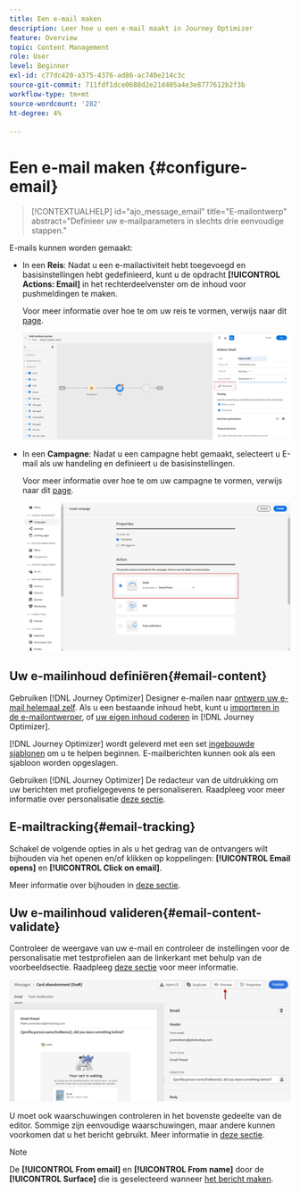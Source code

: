 ```yaml
---
title: Een e-mail maken
description: Leer hoe u een e-mail maakt in Journey Optimizer
feature: Overview
topic: Content Management
role: User
level: Beginner
exl-id: c77dc420-a375-4376-ad86-ac740e214c3c
source-git-commit: 711fdf1dce0688d2e21d405a4e3e8777612b2f3b
workflow-type: tm+mt
source-wordcount: '282'
ht-degree: 4%

---
```


# Een e-mail maken {#configure-email}

>[!CONTEXTUALHELP]
>id="ajo_message_email"
>title="E-mailontwerp"
>abstract="Definieer uw e-mailparameters in slechts drie eenvoudige stappen."

E-mails kunnen worden gemaakt:

* In een **Reis**: Nadat u een e-mailactiviteit hebt toegevoegd en basisinstellingen hebt gedefinieerd, kunt u de opdracht **[!UICONTROL Actions: Email]** in het rechterdeelvenster om de inhoud voor pushmeldingen te maken.

   Voor meer informatie over hoe te om uw reis te vormen, verwijs naar dit [page](../building-journeys/journey-gs.md).

   ![](assets/email-edit-content.png)

* In een **Campagne**: Nadat u een campagne hebt gemaakt, selecteert u E-mail als uw handeling en definieert u de basisinstellingen.

   Voor meer informatie over hoe te om uw campagne te vormen, verwijs naar dit [page](../campaigns/create-campaign.md#configure).

   ![](assets/email_campaign.png)

## Uw e-mailinhoud definiëren{#email-content}

Gebruiken [!DNL Journey Optimizer] Designer e-mailen naar [ontwerp uw e-mail helemaal zelf](../design/create-email-content.md). Als u een bestaande inhoud hebt, kunt u [importeren in de e-mailontwerper](../design/existing-content.md), of [uw eigen inhoud coderen](../design/code-content.md) in [!DNL Journey Optimizer].

[!DNL Journey Optimizer] wordt geleverd met een set [ingebouwde sjablonen](../design/email-templates.md) om u te helpen beginnen. E-mailberichten kunnen ook als een sjabloon worden opgeslagen.

Gebruiken [!DNL Journey Optimizer] De redacteur van de uitdrukking om uw berichten met profielgegevens te personaliseren. Raadpleeg voor meer informatie over personalisatie [deze sectie](../personalization/personalize.md).

## E-mailtracking{#email-tracking}

Schakel de volgende opties in als u het gedrag van de ontvangers wilt bijhouden via het openen en/of klikken op koppelingen: **[!UICONTROL Email opens]** en **[!UICONTROL Click on email]**.

Meer informatie over bijhouden in [deze sectie](../design/message-tracking.md).

## Uw e-mailinhoud valideren{#email-content-validate}

Controleer de weergave van uw e-mail en controleer de instellingen voor de personalisatie met testprofielen aan de linkerkant met behulp van de voorbeeldsectie. Raadpleeg [deze sectie](../design/preview.md) voor meer informatie.

![](assets/messages-simple-preview.png)


U moet ook waarschuwingen controleren in het bovenste gedeelte van de editor.  Sommige zijn eenvoudige waarschuwingen, maar andere kunnen voorkomen dat u het bericht gebruikt. Meer informatie in [deze sectie](alerts.md).


>[!NOTE]
>
>De **[!UICONTROL From email]** en **[!UICONTROL From name]** door de **[!UICONTROL Surface]** die is geselecteerd wanneer [het bericht maken](get-started-content.md).

